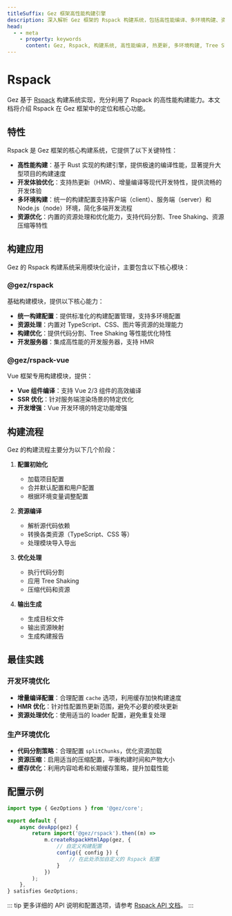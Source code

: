 ```yaml
---
titleSuffix: Gez 框架高性能构建引擎
description: 深入解析 Gez 框架的 Rspack 构建系统，包括高性能编译、多环境构建、资源优化等核心特性，助力开发者构建高效、可靠的现代 Web 应用。
head:
  - - meta
    - property: keywords
      content: Gez, Rspack, 构建系统, 高性能编译, 热更新, 多环境构建, Tree Shaking, 代码分割, SSR, 资源优化, 开发效率, 构建工具
---
```


# Rspack

Gez 基于 [Rspack](https://rspack.dev/) 构建系统实现，充分利用了 Rspack 的高性能构建能力。本文档将介绍 Rspack 在 Gez 框架中的定位和核心功能。

## 特性

Rspack 是 Gez 框架的核心构建系统，它提供了以下关键特性：

- **高性能构建**：基于 Rust 实现的构建引擎，提供极速的编译性能，显著提升大型项目的构建速度
- **开发体验优化**：支持热更新（HMR）、增量编译等现代开发特性，提供流畅的开发体验
- **多环境构建**：统一的构建配置支持客户端（client）、服务端（server）和 Node.js（node）环境，简化多端开发流程
- **资源优化**：内置的资源处理和优化能力，支持代码分割、Tree Shaking、资源压缩等特性

## 构建应用

Gez 的 Rspack 构建系统采用模块化设计，主要包含以下核心模块：

### @gez/rspack

基础构建模块，提供以下核心能力：

- **统一构建配置**：提供标准化的构建配置管理，支持多环境配置
- **资源处理**：内置对 TypeScript、CSS、图片等资源的处理能力
- **构建优化**：提供代码分割、Tree Shaking 等性能优化特性
- **开发服务器**：集成高性能的开发服务器，支持 HMR

### @gez/rspack-vue

Vue 框架专用构建模块，提供：

- **Vue 组件编译**：支持 Vue 2/3 组件的高效编译
- **SSR 优化**：针对服务端渲染场景的特定优化
- **开发增强**：Vue 开发环境的特定功能增强

## 构建流程

Gez 的构建流程主要分为以下几个阶段：

1. **配置初始化**
   - 加载项目配置
   - 合并默认配置和用户配置
   - 根据环境变量调整配置

2. **资源编译**
   - 解析源代码依赖
   - 转换各类资源（TypeScript、CSS 等）
   - 处理模块导入导出

3. **优化处理**
   - 执行代码分割
   - 应用 Tree Shaking
   - 压缩代码和资源

4. **输出生成**
   - 生成目标文件
   - 输出资源映射
   - 生成构建报告

## 最佳实践

### 开发环境优化

- **增量编译配置**：合理配置 `cache` 选项，利用缓存加快构建速度
- **HMR 优化**：针对性配置热更新范围，避免不必要的模块更新
- **资源处理优化**：使用适当的 loader 配置，避免重复处理

### 生产环境优化

- **代码分割策略**：合理配置 `splitChunks`，优化资源加载
- **资源压缩**：启用适当的压缩配置，平衡构建时间和产物大小
- **缓存优化**：利用内容哈希和长期缓存策略，提升加载性能

## 配置示例

```ts title="src/entry.node.ts"
import type { GezOptions } from '@gez/core';

export default {
    async devApp(gez) {
        return import('@gez/rspack').then((m) =>
            m.createRspackHtmlApp(gez, {
                // 自定义构建配置
                config({ config }) {
                    // 在此处添加自定义的 Rspack 配置
                }
            })
        );
    },
} satisfies GezOptions;
```

::: tip
更多详细的 API 说明和配置选项，请参考 [Rspack API 文档](/api/app/rspack.html)。
:::
